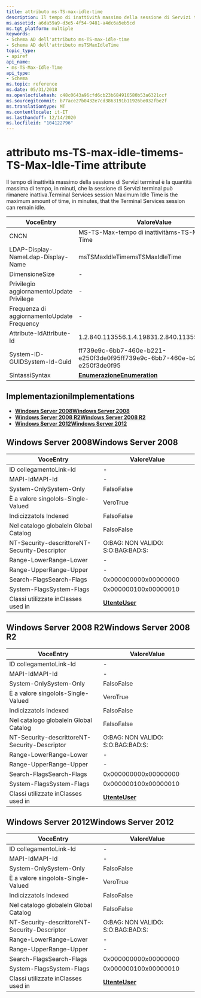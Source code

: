 ```yaml
---
title: attributo ms-TS-max-idle-time
description: Il tempo di inattività massimo della sessione di Servizi terminal è la quantità massima di tempo, in minuti, che la sessione di Servizi terminal può rimanere inattiva.
ms.assetid: a6da59a9-d3e5-4f54-9481-a4dc6a5eb5cd
ms.tgt_platform: multiple
keywords:
- Schema AD dell'attributo ms-TS-max-idle-time
- Schema AD dell'attributo msTSMaxIdleTime
topic_type:
- apiref
api_name:
- ms-TS-Max-Idle-Time
api_type:
- Schema
ms.topic: reference
ms.date: 05/31/2018
ms.openlocfilehash: c48c0643a96cfd6cb23b684916580b53a6321ccf
ms.sourcegitcommit: b77ace27b0432e7cd3863191b11926be032fbe2f
ms.translationtype: MT
ms.contentlocale: it-IT
ms.lasthandoff: 12/14/2020
ms.locfileid: "104122796"
---
```

# <a name="ms-ts-max-idle-time-attribute"></a><span data-ttu-id="aad61-105">attributo ms-TS-max-idle-time</span><span class="sxs-lookup"><span data-stu-id="aad61-105">ms-TS-Max-Idle-Time attribute</span></span>

<span data-ttu-id="aad61-106">Il tempo di inattività massimo della sessione di Servizi terminal è la quantità massima di tempo, in minuti, che la sessione di Servizi terminal può rimanere inattiva.</span><span class="sxs-lookup"><span data-stu-id="aad61-106">Terminal Services session Maximum Idle Time is the maximum amount of time, in minutes, that the Terminal Services session can remain idle.</span></span>



| <span data-ttu-id="aad61-107">Voce</span><span class="sxs-lookup"><span data-stu-id="aad61-107">Entry</span></span> | <span data-ttu-id="aad61-108">Valore</span><span class="sxs-lookup"><span data-stu-id="aad61-108">Value</span></span> |
|-------------------|--------------------------------------|
| <span data-ttu-id="aad61-109">CN</span><span class="sxs-lookup"><span data-stu-id="aad61-109">CN</span></span>                | <span data-ttu-id="aad61-110">MS-TS-Max-tempo di inattività</span><span class="sxs-lookup"><span data-stu-id="aad61-110">ms-TS-Max-Idle-Time</span></span>                  |
| <span data-ttu-id="aad61-111">LDAP-Display-Name</span><span class="sxs-lookup"><span data-stu-id="aad61-111">Ldap-Display-Name</span></span> | <span data-ttu-id="aad61-112">msTSMaxIdleTime</span><span class="sxs-lookup"><span data-stu-id="aad61-112">msTSMaxIdleTime</span></span>                      |
| <span data-ttu-id="aad61-113">Dimensione</span><span class="sxs-lookup"><span data-stu-id="aad61-113">Size</span></span>              | \-                                   |
| <span data-ttu-id="aad61-114">Privilegio aggiornamento</span><span class="sxs-lookup"><span data-stu-id="aad61-114">Update Privilege</span></span>  | \-                                   |
| <span data-ttu-id="aad61-115">Frequenza di aggiornamento</span><span class="sxs-lookup"><span data-stu-id="aad61-115">Update Frequency</span></span>  | \-                                   |
| <span data-ttu-id="aad61-116">Attribute-Id</span><span class="sxs-lookup"><span data-stu-id="aad61-116">Attribute-Id</span></span>      | <span data-ttu-id="aad61-117">1.2.840.113556.1.4.1983</span><span class="sxs-lookup"><span data-stu-id="aad61-117">1.2.840.113556.1.4.1983</span></span>              |
| <span data-ttu-id="aad61-118">System-ID-GUID</span><span class="sxs-lookup"><span data-stu-id="aad61-118">System-Id-Guid</span></span>    | <span data-ttu-id="aad61-119">ff739e9c-6bb7-460e-b221-e250f3de0f95</span><span class="sxs-lookup"><span data-stu-id="aad61-119">ff739e9c-6bb7-460e-b221-e250f3de0f95</span></span> |
| <span data-ttu-id="aad61-120">Sintassi</span><span class="sxs-lookup"><span data-stu-id="aad61-120">Syntax</span></span>            | [<span data-ttu-id="aad61-121">**Enumerazione**</span><span class="sxs-lookup"><span data-stu-id="aad61-121">**Enumeration**</span></span>](s-enumeration.md) |



## <a name="implementations"></a><span data-ttu-id="aad61-122">Implementazioni</span><span class="sxs-lookup"><span data-stu-id="aad61-122">Implementations</span></span>

-   [<span data-ttu-id="aad61-123">**Windows Server 2008**</span><span class="sxs-lookup"><span data-stu-id="aad61-123">**Windows Server 2008**</span></span>](#windows-server-2008)
-   [<span data-ttu-id="aad61-124">**Windows Server 2008 R2**</span><span class="sxs-lookup"><span data-stu-id="aad61-124">**Windows Server 2008 R2**</span></span>](#windows-server-2008-r2)
-   [<span data-ttu-id="aad61-125">**Windows Server 2012**</span><span class="sxs-lookup"><span data-stu-id="aad61-125">**Windows Server 2012**</span></span>](#windows-server-2012)

## <a name="windows-server-2008"></a><span data-ttu-id="aad61-126">Windows Server 2008</span><span class="sxs-lookup"><span data-stu-id="aad61-126">Windows Server 2008</span></span>



| <span data-ttu-id="aad61-127">Voce</span><span class="sxs-lookup"><span data-stu-id="aad61-127">Entry</span></span> | <span data-ttu-id="aad61-128">Valore</span><span class="sxs-lookup"><span data-stu-id="aad61-128">Value</span></span> |
|------------------------|-----------------------------------|
| <span data-ttu-id="aad61-129">ID collegamento</span><span class="sxs-lookup"><span data-stu-id="aad61-129">Link-Id</span></span>                | \-                                |
| <span data-ttu-id="aad61-130">MAPI-Id</span><span class="sxs-lookup"><span data-stu-id="aad61-130">MAPI-Id</span></span>                | \-                                |
| <span data-ttu-id="aad61-131">System-Only</span><span class="sxs-lookup"><span data-stu-id="aad61-131">System-Only</span></span>            | <span data-ttu-id="aad61-132">Falso</span><span class="sxs-lookup"><span data-stu-id="aad61-132">False</span></span>                             |
| <span data-ttu-id="aad61-133">È a valore singolo</span><span class="sxs-lookup"><span data-stu-id="aad61-133">Is-Single-Valued</span></span>       | <span data-ttu-id="aad61-134">Vero</span><span class="sxs-lookup"><span data-stu-id="aad61-134">True</span></span>                              |
| <span data-ttu-id="aad61-135">Indicizzato</span><span class="sxs-lookup"><span data-stu-id="aad61-135">Is Indexed</span></span>             | <span data-ttu-id="aad61-136">Falso</span><span class="sxs-lookup"><span data-stu-id="aad61-136">False</span></span>                             |
| <span data-ttu-id="aad61-137">Nel catalogo globale</span><span class="sxs-lookup"><span data-stu-id="aad61-137">In Global Catalog</span></span>      | <span data-ttu-id="aad61-138">Falso</span><span class="sxs-lookup"><span data-stu-id="aad61-138">False</span></span>                             |
| <span data-ttu-id="aad61-139">NT-Security-descrittore</span><span class="sxs-lookup"><span data-stu-id="aad61-139">NT-Security-Descriptor</span></span> | <span data-ttu-id="aad61-140">O:BAG: NON VALIDO: S:</span><span class="sxs-lookup"><span data-stu-id="aad61-140">O:BAG:BAD:S:</span></span>                      |
| <span data-ttu-id="aad61-141">Range-Lower</span><span class="sxs-lookup"><span data-stu-id="aad61-141">Range-Lower</span></span>            | \-                                |
| <span data-ttu-id="aad61-142">Range-Upper</span><span class="sxs-lookup"><span data-stu-id="aad61-142">Range-Upper</span></span>            | \-                                |
| <span data-ttu-id="aad61-143">Search-Flags</span><span class="sxs-lookup"><span data-stu-id="aad61-143">Search-Flags</span></span>           | <span data-ttu-id="aad61-144">0x00000000</span><span class="sxs-lookup"><span data-stu-id="aad61-144">0x00000000</span></span>                        |
| <span data-ttu-id="aad61-145">System-Flags</span><span class="sxs-lookup"><span data-stu-id="aad61-145">System-Flags</span></span>           | <span data-ttu-id="aad61-146">0x00000010</span><span class="sxs-lookup"><span data-stu-id="aad61-146">0x00000010</span></span>                        |
| <span data-ttu-id="aad61-147">Classi utilizzate in</span><span class="sxs-lookup"><span data-stu-id="aad61-147">Classes used in</span></span>        | [<span data-ttu-id="aad61-148">**Utente**</span><span class="sxs-lookup"><span data-stu-id="aad61-148">**User**</span></span>](c-user.md)<br/> |



## <a name="windows-server-2008-r2"></a><span data-ttu-id="aad61-149">Windows Server 2008 R2</span><span class="sxs-lookup"><span data-stu-id="aad61-149">Windows Server 2008 R2</span></span>



| <span data-ttu-id="aad61-150">Voce</span><span class="sxs-lookup"><span data-stu-id="aad61-150">Entry</span></span> | <span data-ttu-id="aad61-151">Valore</span><span class="sxs-lookup"><span data-stu-id="aad61-151">Value</span></span> |
|------------------------|-----------------------------------|
| <span data-ttu-id="aad61-152">ID collegamento</span><span class="sxs-lookup"><span data-stu-id="aad61-152">Link-Id</span></span>                | \-                                |
| <span data-ttu-id="aad61-153">MAPI-Id</span><span class="sxs-lookup"><span data-stu-id="aad61-153">MAPI-Id</span></span>                | \-                                |
| <span data-ttu-id="aad61-154">System-Only</span><span class="sxs-lookup"><span data-stu-id="aad61-154">System-Only</span></span>            | <span data-ttu-id="aad61-155">Falso</span><span class="sxs-lookup"><span data-stu-id="aad61-155">False</span></span>                             |
| <span data-ttu-id="aad61-156">È a valore singolo</span><span class="sxs-lookup"><span data-stu-id="aad61-156">Is-Single-Valued</span></span>       | <span data-ttu-id="aad61-157">Vero</span><span class="sxs-lookup"><span data-stu-id="aad61-157">True</span></span>                              |
| <span data-ttu-id="aad61-158">Indicizzato</span><span class="sxs-lookup"><span data-stu-id="aad61-158">Is Indexed</span></span>             | <span data-ttu-id="aad61-159">Falso</span><span class="sxs-lookup"><span data-stu-id="aad61-159">False</span></span>                             |
| <span data-ttu-id="aad61-160">Nel catalogo globale</span><span class="sxs-lookup"><span data-stu-id="aad61-160">In Global Catalog</span></span>      | <span data-ttu-id="aad61-161">Falso</span><span class="sxs-lookup"><span data-stu-id="aad61-161">False</span></span>                             |
| <span data-ttu-id="aad61-162">NT-Security-descrittore</span><span class="sxs-lookup"><span data-stu-id="aad61-162">NT-Security-Descriptor</span></span> | <span data-ttu-id="aad61-163">O:BAG: NON VALIDO: S:</span><span class="sxs-lookup"><span data-stu-id="aad61-163">O:BAG:BAD:S:</span></span>                      |
| <span data-ttu-id="aad61-164">Range-Lower</span><span class="sxs-lookup"><span data-stu-id="aad61-164">Range-Lower</span></span>            | \-                                |
| <span data-ttu-id="aad61-165">Range-Upper</span><span class="sxs-lookup"><span data-stu-id="aad61-165">Range-Upper</span></span>            | \-                                |
| <span data-ttu-id="aad61-166">Search-Flags</span><span class="sxs-lookup"><span data-stu-id="aad61-166">Search-Flags</span></span>           | <span data-ttu-id="aad61-167">0x00000000</span><span class="sxs-lookup"><span data-stu-id="aad61-167">0x00000000</span></span>                        |
| <span data-ttu-id="aad61-168">System-Flags</span><span class="sxs-lookup"><span data-stu-id="aad61-168">System-Flags</span></span>           | <span data-ttu-id="aad61-169">0x00000010</span><span class="sxs-lookup"><span data-stu-id="aad61-169">0x00000010</span></span>                        |
| <span data-ttu-id="aad61-170">Classi utilizzate in</span><span class="sxs-lookup"><span data-stu-id="aad61-170">Classes used in</span></span>        | [<span data-ttu-id="aad61-171">**Utente**</span><span class="sxs-lookup"><span data-stu-id="aad61-171">**User**</span></span>](c-user.md)<br/> |



## <a name="windows-server-2012"></a><span data-ttu-id="aad61-172">Windows Server 2012</span><span class="sxs-lookup"><span data-stu-id="aad61-172">Windows Server 2012</span></span>



| <span data-ttu-id="aad61-173">Voce</span><span class="sxs-lookup"><span data-stu-id="aad61-173">Entry</span></span> | <span data-ttu-id="aad61-174">Valore</span><span class="sxs-lookup"><span data-stu-id="aad61-174">Value</span></span> |
|------------------------|-----------------------------------|
| <span data-ttu-id="aad61-175">ID collegamento</span><span class="sxs-lookup"><span data-stu-id="aad61-175">Link-Id</span></span>                | \-                                |
| <span data-ttu-id="aad61-176">MAPI-Id</span><span class="sxs-lookup"><span data-stu-id="aad61-176">MAPI-Id</span></span>                | \-                                |
| <span data-ttu-id="aad61-177">System-Only</span><span class="sxs-lookup"><span data-stu-id="aad61-177">System-Only</span></span>            | <span data-ttu-id="aad61-178">Falso</span><span class="sxs-lookup"><span data-stu-id="aad61-178">False</span></span>                             |
| <span data-ttu-id="aad61-179">È a valore singolo</span><span class="sxs-lookup"><span data-stu-id="aad61-179">Is-Single-Valued</span></span>       | <span data-ttu-id="aad61-180">Vero</span><span class="sxs-lookup"><span data-stu-id="aad61-180">True</span></span>                              |
| <span data-ttu-id="aad61-181">Indicizzato</span><span class="sxs-lookup"><span data-stu-id="aad61-181">Is Indexed</span></span>             | <span data-ttu-id="aad61-182">Falso</span><span class="sxs-lookup"><span data-stu-id="aad61-182">False</span></span>                             |
| <span data-ttu-id="aad61-183">Nel catalogo globale</span><span class="sxs-lookup"><span data-stu-id="aad61-183">In Global Catalog</span></span>      | <span data-ttu-id="aad61-184">Falso</span><span class="sxs-lookup"><span data-stu-id="aad61-184">False</span></span>                             |
| <span data-ttu-id="aad61-185">NT-Security-descrittore</span><span class="sxs-lookup"><span data-stu-id="aad61-185">NT-Security-Descriptor</span></span> | <span data-ttu-id="aad61-186">O:BAG: NON VALIDO: S:</span><span class="sxs-lookup"><span data-stu-id="aad61-186">O:BAG:BAD:S:</span></span>                      |
| <span data-ttu-id="aad61-187">Range-Lower</span><span class="sxs-lookup"><span data-stu-id="aad61-187">Range-Lower</span></span>            | \-                                |
| <span data-ttu-id="aad61-188">Range-Upper</span><span class="sxs-lookup"><span data-stu-id="aad61-188">Range-Upper</span></span>            | \-                                |
| <span data-ttu-id="aad61-189">Search-Flags</span><span class="sxs-lookup"><span data-stu-id="aad61-189">Search-Flags</span></span>           | <span data-ttu-id="aad61-190">0x00000000</span><span class="sxs-lookup"><span data-stu-id="aad61-190">0x00000000</span></span>                        |
| <span data-ttu-id="aad61-191">System-Flags</span><span class="sxs-lookup"><span data-stu-id="aad61-191">System-Flags</span></span>           | <span data-ttu-id="aad61-192">0x00000010</span><span class="sxs-lookup"><span data-stu-id="aad61-192">0x00000010</span></span>                        |
| <span data-ttu-id="aad61-193">Classi utilizzate in</span><span class="sxs-lookup"><span data-stu-id="aad61-193">Classes used in</span></span>        | [<span data-ttu-id="aad61-194">**Utente**</span><span class="sxs-lookup"><span data-stu-id="aad61-194">**User**</span></span>](c-user.md)<br/> |



 

 





